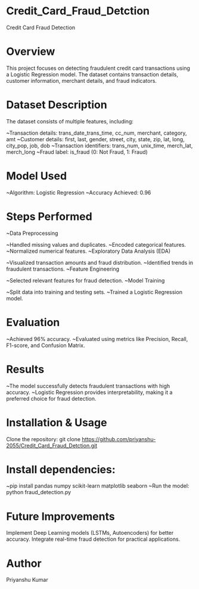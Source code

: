 # Credit_Card_Fraud_Detction

Credit Card Fraud Detection
# Overview
This project focuses on detecting fraudulent credit card transactions using a Logistic Regression model. The dataset contains transaction details, customer information, merchant details, and fraud indicators.

# Dataset Description
The dataset consists of multiple features, including:

~Transaction details: trans_date_trans_time, cc_num, merchant, category, amt
~Customer details: first, last, gender, street, city, state, zip, lat, long, city_pop, job, dob
~Transaction identifiers: trans_num, unix_time, merch_lat, merch_long
~Fraud label: is_fraud (0: Not Fraud, 1: Fraud)

# Model Used
~Algorithm: Logistic Regression
~Accuracy Achieved: 0.96

# Steps Performed
~Data Preprocessing

~Handled missing values and duplicates.
~Encoded categorical features.
~Normalized numerical features.
~Exploratory Data Analysis (EDA)

~Visualized transaction amounts and fraud distribution.
~Identified trends in fraudulent transactions.
~Feature Engineering

~Selected relevant features for fraud detection.
~Model Training

~Split data into training and testing sets.
~Trained a Logistic Regression model.

# Evaluation
~Achieved 96% accuracy.
~Evaluated using metrics like Precision, Recall, F1-score, and Confusion Matrix.

# Results
~The model successfully detects fraudulent transactions with high accuracy.
~Logistic Regression provides interpretability, making it a preferred choice for fraud detection.

# Installation & Usage
Clone the repository:
git clone https://github.com/priyanshu-2055/Credit_Card_Fraud_Detction.git

# Install dependencies:
~pip install pandas numpy scikit-learn matplotlib seaborn
~Run the model:
python fraud_detection.py

# Future Improvements
Implement Deep Learning models (LSTMs, Autoencoders) for better accuracy.
Integrate real-time fraud detection for practical applications.

# Author
Priyanshu Kumar
